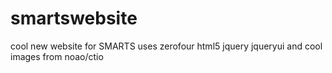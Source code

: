 # smartswebsite
cool new website for SMARTS
uses zerofour html5 jquery jqueryui and cool images from noao/ctio

